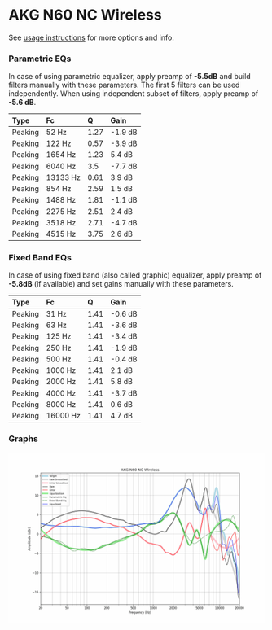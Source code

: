 # AKG N60 NC Wireless
See [usage instructions](https://github.com/jaakkopasanen/AutoEq#usage) for more options and info.

### Parametric EQs
In case of using parametric equalizer, apply preamp of **-5.5dB** and build filters manually
with these parameters. The first 5 filters can be used independently.
When using independent subset of filters, apply preamp of **-5.6 dB**.

| Type    | Fc       |    Q | Gain    |
|:--------|:---------|:-----|:--------|
| Peaking | 52 Hz    | 1.27 | -1.9 dB |
| Peaking | 122 Hz   | 0.57 | -3.9 dB |
| Peaking | 1654 Hz  | 1.23 | 5.4 dB  |
| Peaking | 6040 Hz  | 3.5  | -7.7 dB |
| Peaking | 13133 Hz | 0.61 | 3.9 dB  |
| Peaking | 854 Hz   | 2.59 | 1.5 dB  |
| Peaking | 1488 Hz  | 1.81 | -1.1 dB |
| Peaking | 2275 Hz  | 2.51 | 2.4 dB  |
| Peaking | 3518 Hz  | 2.71 | -4.7 dB |
| Peaking | 4515 Hz  | 3.75 | 2.6 dB  |

### Fixed Band EQs
In case of using fixed band (also called graphic) equalizer, apply preamp of **-5.8dB**
(if available) and set gains manually with these parameters.

| Type    | Fc       |    Q | Gain    |
|:--------|:---------|:-----|:--------|
| Peaking | 31 Hz    | 1.41 | -0.6 dB |
| Peaking | 63 Hz    | 1.41 | -3.6 dB |
| Peaking | 125 Hz   | 1.41 | -3.4 dB |
| Peaking | 250 Hz   | 1.41 | -1.9 dB |
| Peaking | 500 Hz   | 1.41 | -0.4 dB |
| Peaking | 1000 Hz  | 1.41 | 2.1 dB  |
| Peaking | 2000 Hz  | 1.41 | 5.8 dB  |
| Peaking | 4000 Hz  | 1.41 | -3.7 dB |
| Peaking | 8000 Hz  | 1.41 | 0.6 dB  |
| Peaking | 16000 Hz | 1.41 | 4.7 dB  |

### Graphs
![](./AKG%20N60%20NC%20Wireless.png)